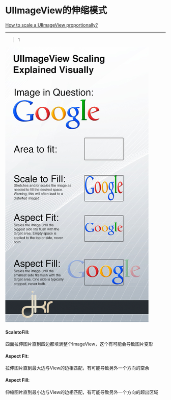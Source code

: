 # UIImageView的伸缩模式
[How to scale a UIImageView proportionally?](https://stackoverflow.com/questions/185652/how-to-scale-a-uiimageview-proportionally)

___



> 1

![img](/images/03.png)

#### ScaletoFill:

四面拉伸图片直到四边都填满整个ImageView，这个有可能会导致图片变形

#### Aspect Fit:

拉伸图片直到最大边与View的边相匹配，有可能导致另外一个方向的空余

#### Aspect Fill:

伸缩图片直到最小边与View的边相匹配，有可能导致另外一个方向的超出区域